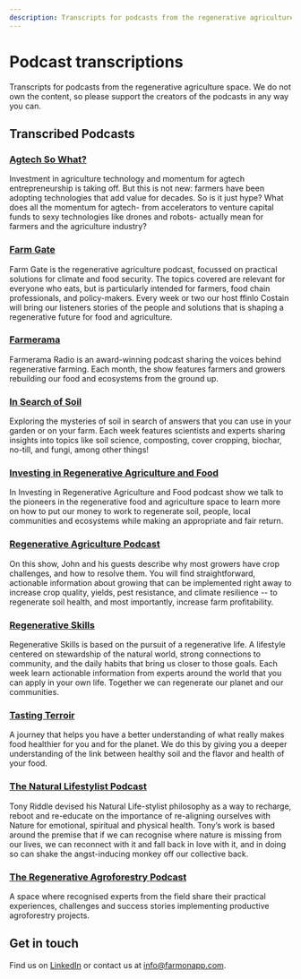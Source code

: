 ```yaml
--- 
description: Transcripts for podcasts from the regenerative agriculture space. Search and find episodes and timestamps in your favorite podcasts.
---
```


# Podcast transcriptions
Transcripts for podcasts from the regenerative agriculture space. We do not own the content, so please support the creators of the podcasts in any way you can.

## Transcribed Podcasts

### [Agtech So What?](https://www.agtechsowhat.com/)
Investment in agriculture technology and momentum for agtech entrepreneurship is taking off. But this is not new: farmers have been adopting technologies that add value for decades. So is it just hype? What does all the momentum for agtech- from accelerators to venture capital funds to sexy technologies like drones and robots- actually mean for farmers and the agriculture industry?

### [Farm Gate](https://www.faifarms.com/podcasts/)
Farm Gate is the regenerative agriculture podcast, focussed on practical solutions for climate and food security. The topics covered are relevant for everyone who eats, but is particularly intended for farmers, food chain professionals, and policy-makers. Every week or two our host ffinlo Costain will bring our listeners stories of the people and solutions that is shaping a regenerative future for food and agriculture.

### [Farmerama](https://farmerama.co)
Farmerama Radio is an award-winning podcast sharing the voices behind regenerative farming. Each month, the show features farmers and growers rebuilding our food and ecosystems from the ground up. 

### [In Search of Soil](https://insearchofsoil.libsyn.com/) 
Exploring the mysteries of soil in search of answers that you can use in your garden or on your farm.
Each week features scientists and experts sharing insights into topics like soil science, composting, cover cropping, biochar, no-till, and fungi, among other things!

### [Investing in Regenerative Agriculture and Food](https://investinginregenerativeagriculture.com/)
In Investing in Regenerative Agriculture and Food podcast show we talk to the pioneers in the regenerative food and agriculture space to learn more on how to put our money to work to regenerate soil, people, local communities and ecosystems while making an appropriate and fair return.

### [Regenerative Agriculture Podcast](https://regenerativeagriculturepodcast.com)
On this show, John and his guests describe why most growers have crop challenges, and how to resolve them. You will find straightforward, actionable information about growing that can be implemented right away to increase crop quality, yields, pest resistance, and climate resilience -- to regenerate soil health, and most importantly, increase farm profitability.

### [Regenerative Skills](https://podcasts.apple.com/us/podcast/regenerative-skills/id1199230234)
Regenerative Skills is based on the pursuit of a regenerative life. A lifestyle centered on stewardship of the natural world, strong connections to community, and the daily habits that bring us closer to those goals. Each week learn actionable information from experts around the world that you can apply in your own life. Together we can regenerate our planet and our communities.

### [Tasting Terroir](https://podvine.com/podcast/tasting-terroir)
A journey that helps you have a better understanding of what really makes food healthier for you and for the planet. We do this by giving you a deeper understanding of the link between healthy soil and the flavor and health of your food.

### [The Natural Lifestylist Podcast](https://podcasts.apple.com/gb/podcast/the-natural-lifestylist-podcast/id1480720354)
Tony Riddle devised his Natural Life-stylist philosophy as a way to recharge, reboot and re-educate on the importance of re-aligning ourselves with Nature for emotional, spiritual and physical health. Tony’s work is based around the premise that if we can recognise where nature is missing from our lives, we can reconnect with it and fall back in love with it, and in doing so can shake the angst-inducing monkey off our collective back.

### [The Regenerative Agroforestry Podcast](https://www.regenerativeagroforestry.org/)
A space where recognised experts from the field share their practical experiences, challenges and success stories  implementing productive agroforestry projects.

## Get in touch
Find us on [LinkedIn](https://www.linkedin.com/company/farm-on/) or contact us at [info@farmonapp.com](mailto:info@farmonapp.com).
